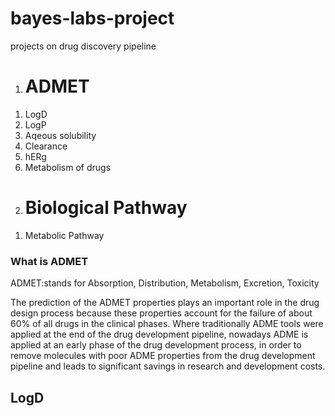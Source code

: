 <h1>bayes-labs-project</h1>
projects on  drug discovery pipeline
<!DOCTYPE html>
<html>
  <head>
    <ol>
    <li><h1>ADMET</h1></li>
    </ol>
    <ol>
      <li>LogD</li>
      <li>LogP</li>
      <li>Aqeous solubility</li>
      <li>Clearance</li>
      <li>hERg</li>
      <li>Metabolism of drugs</li>
    </ol>
    <ol start="2">
    <li><h1>Biological Pathway</h1></li>
     </ol>
    <ol>
      <li>Metabolic Pathway</li>
    </ol>
  </head>
  <body>
    <h3>What is ADMET</h3>
    <p>ADMET:stands for Absorption, Distribution, Metabolism, Excretion, Toxicity</p>
    <p> The prediction of the ADMET properties plays an important role in the drug design process because these properties account for the failure of about 60% of all drugs in the clinical phases. Where traditionally ADME tools were applied at the end of the drug development pipeline, nowadays ADME is applied at an early phase of the drug development process, in order to remove molecules with poor ADME properties from the drug development pipeline and leads to significant savings in research and development costs.</p>
    <h2>LogD</h2>
  </body>
</html>
